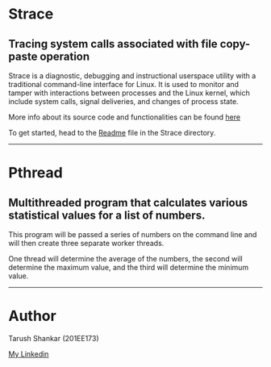 # Strace
## Tracing system calls associated with file copy-paste operation

Strace is a diagnostic, debugging and instructional userspace utility with a traditional command-line interface for Linux. It is used to monitor and tamper with interactions between processes and the Linux kernel, which include system calls, signal deliveries, and changes of process state.

More info about its source code and functionalities can be found [here](https://github.com/strace/strace)

To get started, head to the [Readme](https://github.com/tarush1515/CS252_Projects/blob/main/Strace/Readme.md) file in the Strace directory.

---

# Pthread
## Multithreaded program that calculates various statistical values for a list of numbers. 

This program will be passed a series of numbers on the command line and will then create three separate worker threads.

One thread will determine the average of the numbers, the second will determine the maximum value, and the third will determine the minimum value.

---

# Author

Tarush Shankar (201EE173)

[My Linkedin](https://www.linkedin.com/in/tarush-shankar-1095681b8/)
